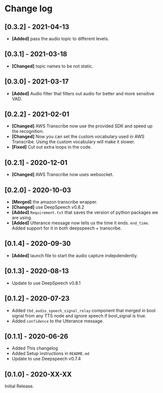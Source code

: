 # Change log

## [0.3.2] - 2021-04-13
- **[Added]** pass the audio topic to different levels.

## [0.3.1] - 2021-03-18
- **[Changed]** topic names to be not static.

## [0.3.0] - 2021-03-17
- **[Added]** Audio filter that filters out audio for better and more sensitive VAD.

## [0.2.2] - 2021-02-01
- **[Changed]** AWS Transcribe now use the provided SDK and speed up the recognition.
- **[Changed]** Now you can set the custom vocabulary used in AWS Transcribe. Using the custom vocabulary will make it slower.
- **[Fixed]** Cut out extra loops in the code.

## [0.2.1] - 2020-12-01
- **[Changed]** AWS Transcribe now uses websocket.

## [0.2.0] - 2020-10-03
- **[Merged]** the amazon transcribe wrapper.
- **[Changed]** use DeepSpeech v0.8.2
- **[Added]** `Requirement.txt` that saves the version of python packages we are using.
- **[Added]** Utterance message now tells us the time it ends. `end_time`. Added support for it in both deepspeech + transcribe.

## [0.1.4] - 2020-09-30
- **[Added]** launch file to start the audio capture indepdendently.

## [0.1.3] - 2020-08-13
- Update to use DeepSpeech v0.8.1

## [0.1.2] - 2020-07-23
- Added `tbd_audio_speech_signal_relay` component that merged in bool signal from any TTS node and ignore speech if bool_signal is true.
- Added `confidence` to the Utterance message.

## [0.1.1] - 2020-06-26
- Added This changelog
- Added Setup instructions in `README.md`
- Update to use Deepspeech v0.7.4

## [0.1.0] - 2020-XX-XX
Initial Release.
